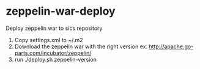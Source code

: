 # zeppelin-war-deploy
Deploy zeppelin war to sics repository

1.  Copy settings.xml to ~/.m2 
2.  Download the zeppelin war with the right version ex. http://apache.go-parts.com/incubator/zeppelin/
3.  run ./deploy.sh zeppelin-version 
